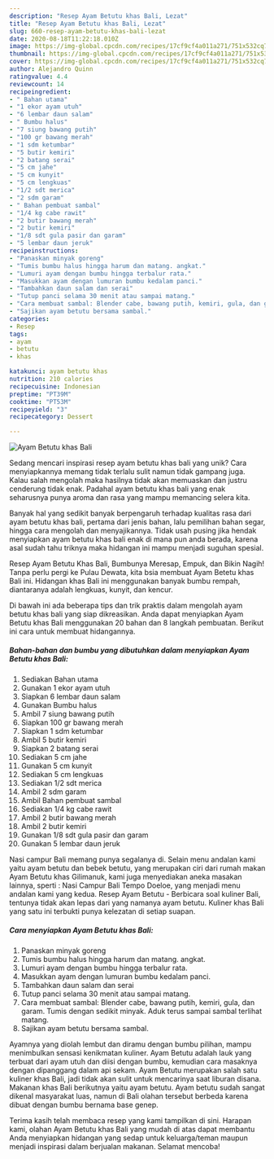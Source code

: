 ```yaml
---
description: "Resep Ayam Betutu khas Bali, Lezat"
title: "Resep Ayam Betutu khas Bali, Lezat"
slug: 660-resep-ayam-betutu-khas-bali-lezat
date: 2020-08-18T11:22:18.010Z
image: https://img-global.cpcdn.com/recipes/17cf9cf4a011a271/751x532cq70/ayam-betutu-khas-bali-foto-resep-utama.jpg
thumbnail: https://img-global.cpcdn.com/recipes/17cf9cf4a011a271/751x532cq70/ayam-betutu-khas-bali-foto-resep-utama.jpg
cover: https://img-global.cpcdn.com/recipes/17cf9cf4a011a271/751x532cq70/ayam-betutu-khas-bali-foto-resep-utama.jpg
author: Alejandro Quinn
ratingvalue: 4.4
reviewcount: 14
recipeingredient:
- " Bahan utama"
- "1 ekor ayam utuh"
- "6 lembar daun salam"
- " Bumbu halus"
- "7 siung bawang putih"
- "100 gr bawang merah"
- "1 sdm ketumbar"
- "5 butir kemiri"
- "2 batang serai"
- "5 cm jahe"
- "5 cm kunyit"
- "5 cm lengkuas"
- "1/2 sdt merica"
- "2 sdm garam"
- " Bahan pembuat sambal"
- "1/4 kg cabe rawit"
- "2 butir bawang merah"
- "2 butir kemiri"
- "1/8 sdt gula pasir dan garam"
- "5 lembar daun jeruk"
recipeinstructions:
- "Panaskan minyak goreng"
- "Tumis bumbu halus hingga harum dan matang. angkat."
- "Lumuri ayam dengan bumbu hingga terbalur rata."
- "Masukkan ayam dengan lumuran bumbu kedalam panci."
- "Tambahkan daun salam dan serai"
- "Tutup panci selama 30 menit atau sampai matang."
- "Cara membuat sambal: Blender cabe, bawang putih, kemiri, gula, dan garam. Tumis dengan sedikit minyak. Aduk terus sampai sambal terlihat matang."
- "Sajikan ayam betutu bersama sambal."
categories:
- Resep
tags:
- ayam
- betutu
- khas

katakunci: ayam betutu khas 
nutrition: 210 calories
recipecuisine: Indonesian
preptime: "PT39M"
cooktime: "PT53M"
recipeyield: "3"
recipecategory: Dessert

---
```



![Ayam Betutu khas Bali](https://img-global.cpcdn.com/recipes/17cf9cf4a011a271/751x532cq70/ayam-betutu-khas-bali-foto-resep-utama.jpg)

Sedang mencari inspirasi resep ayam betutu khas bali yang unik? Cara menyiapkannya memang tidak terlalu sulit namun tidak gampang juga. Kalau salah mengolah maka hasilnya tidak akan memuaskan dan justru cenderung tidak enak. Padahal ayam betutu khas bali yang enak seharusnya punya aroma dan rasa yang mampu memancing selera kita.

Banyak hal yang sedikit banyak berpengaruh terhadap kualitas rasa dari ayam betutu khas bali, pertama dari jenis bahan, lalu pemilihan bahan segar, hingga cara mengolah dan menyajikannya. Tidak usah pusing jika hendak menyiapkan ayam betutu khas bali enak di mana pun anda berada, karena asal sudah tahu triknya maka hidangan ini mampu menjadi suguhan spesial.

Resep Ayam Betutu Khas Bali, Bumbunya Meresap, Empuk, dan Bikin Nagih! Tanpa perlu pergi ke Pulau Dewata, kita bsia membuat Ayam Betetu khas Bali ini. Hidangan khas Bali ini menggunakan banyak bumbu rempah, diantaranya adalah lengkuas, kunyit, dan kencur.


Di bawah ini ada beberapa tips dan trik praktis dalam mengolah ayam betutu khas bali yang siap dikreasikan. Anda dapat menyiapkan Ayam Betutu khas Bali menggunakan 20 bahan dan 8 langkah pembuatan. Berikut ini cara untuk membuat hidangannya.

<!--inarticleads1-->

##### Bahan-bahan dan bumbu yang dibutuhkan dalam menyiapkan Ayam Betutu khas Bali:

1. Sediakan  Bahan utama
1. Gunakan 1 ekor ayam utuh
1. Siapkan 6 lembar daun salam
1. Gunakan  Bumbu halus
1. Ambil 7 siung bawang putih
1. Siapkan 100 gr bawang merah
1. Siapkan 1 sdm ketumbar
1. Ambil 5 butir kemiri
1. Siapkan 2 batang serai
1. Sediakan 5 cm jahe
1. Gunakan 5 cm kunyit
1. Sediakan 5 cm lengkuas
1. Sediakan 1/2 sdt merica
1. Ambil 2 sdm garam
1. Ambil  Bahan pembuat sambal
1. Sediakan 1/4 kg cabe rawit
1. Ambil 2 butir bawang merah
1. Ambil 2 butir kemiri
1. Gunakan 1/8 sdt gula pasir dan garam
1. Gunakan 5 lembar daun jeruk


Nasi campur Bali memang punya segalanya di. Selain menu andalan kami yaitu ayam betutu dan bebek betutu, yang merupakan ciri dari rumah makan Ayam Betutu khas Gilimanuk, kami juga menyediakan aneka masakan lainnya, sperti : Nasi Campur Bali Tempo Doeloe, yang menjadi menu andalan kami yang kedua. Resep Ayam Betutu - Berbicara soal kuliner Bali, tentunya tidak akan lepas dari yang namanya ayam betutu. Kuliner khas Bali yang satu ini terbukti punya kelezatan di setiap suapan. 

<!--inarticleads2-->

##### Cara menyiapkan Ayam Betutu khas Bali:

1. Panaskan minyak goreng
1. Tumis bumbu halus hingga harum dan matang. angkat.
1. Lumuri ayam dengan bumbu hingga terbalur rata.
1. Masukkan ayam dengan lumuran bumbu kedalam panci.
1. Tambahkan daun salam dan serai
1. Tutup panci selama 30 menit atau sampai matang.
1. Cara membuat sambal: Blender cabe, bawang putih, kemiri, gula, dan garam. Tumis dengan sedikit minyak. Aduk terus sampai sambal terlihat matang.
1. Sajikan ayam betutu bersama sambal.


Ayamnya yang diolah lembut dan diramu dengan bumbu pilihan, mampu menimbulkan sensasi kenikmatan kuliner. Ayam Betutu adalah lauk yang terbuat dari ayam utuh dan diisi dengan bumbu, kemudian cara masaknya dengan dipanggang dalam api sekam. Ayam Betutu merupakan salah satu kuliner khas Bali, jadi tidak akan sulit untuk mencarinya saat liburan disana. Makanan khas Bali berikutnya yaitu ayam betutu. Ayam betutu sudah sangat dikenal masyarakat luas, namun di Bali olahan tersebut berbeda karena dibuat dengan bumbu bernama base genep. 

Terima kasih telah membaca resep yang kami tampilkan di sini. Harapan kami, olahan Ayam Betutu khas Bali yang mudah di atas dapat membantu Anda menyiapkan hidangan yang sedap untuk keluarga/teman maupun menjadi inspirasi dalam berjualan makanan. Selamat mencoba!
